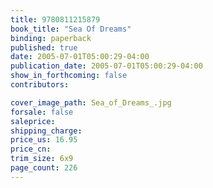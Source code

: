 ```yaml
---
title: 9780811215879
book_title: "Sea Of Dreams"
binding: paperback
published: true
date: 2005-07-01T05:00:29-04:00
publication_date: 2005-07-01T05:00:29-04:00
show_in_forthcoming: false
contributors:

cover_image_path: Sea_of_Dreams_.jpg
forsale: false
saleprice:
shipping_charge:
price_us: 16.95
price_cn:
trim_size: 6x9
page_count: 226
---
```


